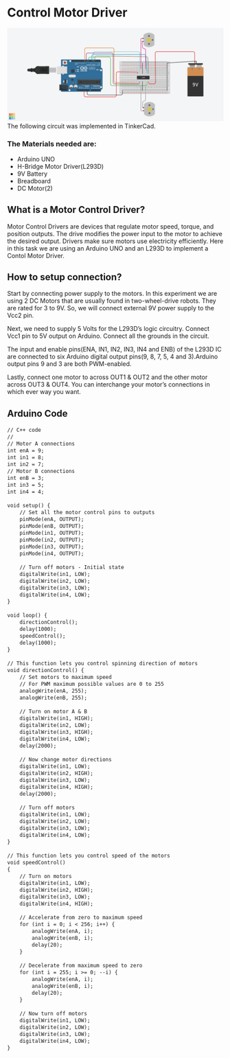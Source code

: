 # Control Motor Driver
![alt text](./_Control%20motor%20driver%20using%20Arduino%20UNO.png)
The following circuit was implemented in TinkerCad.
### The Materials needed are:
- Arduino UNO
- H-Bridge Motor Driver(L293D)
- 9V Battery
- Breadboard
- DC Motor(2)


## What is a Motor Control Driver?

Motor Control Drivers are devices that regulate motor speed, torque, and position outputs. The drive modifies the power input to the motor to achieve the desired output.
Drivers make sure motors use electricity efficiently.
Here in this task we are using an Arduino UNO and an L293D to implement a Contol Motor Driver.


## How to setup connection?

Start by connecting power supply to the motors. In this experiment we are using 2 DC Motors that are usually found in two-wheel-drive robots. They are rated for 3 to 9V. So, we will connect external 9V power supply to the Vcc2 pin.

Next, we need to supply 5 Volts for the L293D’s logic circuitry. Connect Vcc1 pin to 5V output on Arduino. Connect all the grounds in the circuit.

The input and enable pins(ENA, IN1, IN2, IN3, IN4 and ENB) of the L293D IC are connected to six Arduino digital output pins(9, 8, 7, 5, 4 and 3).Arduino output pins 9 and 3 are both PWM-enabled.

Lastly, connect one motor to across OUT1 & OUT2 and the other motor across OUT3 & OUT4. You can interchange your motor’s connections in which ever way you want.


## Arduino Code


~~~
// C++ code
//
// Motor A connections
int enA = 9;
int in1 = 8;
int in2 = 7;
// Motor B connections
int enB = 3;
int in3 = 5;
int in4 = 4;

void setup() {
	// Set all the motor control pins to outputs
	pinMode(enA, OUTPUT);
	pinMode(enB, OUTPUT);
	pinMode(in1, OUTPUT);
	pinMode(in2, OUTPUT);
	pinMode(in3, OUTPUT);
	pinMode(in4, OUTPUT);
	
	// Turn off motors - Initial state
	digitalWrite(in1, LOW);
	digitalWrite(in2, LOW);
	digitalWrite(in3, LOW);
	digitalWrite(in4, LOW);
}

void loop() {
	directionControl();
	delay(1000);
	speedControl();
	delay(1000);
}

// This function lets you control spinning direction of motors
void directionControl() {
	// Set motors to maximum speed
	// For PWM maximum possible values are 0 to 255
	analogWrite(enA, 255);
	analogWrite(enB, 255);

	// Turn on motor A & B
	digitalWrite(in1, HIGH);
	digitalWrite(in2, LOW);
	digitalWrite(in3, HIGH);
	digitalWrite(in4, LOW);
	delay(2000);
	
	// Now change motor directions
	digitalWrite(in1, LOW);
	digitalWrite(in2, HIGH);
	digitalWrite(in3, LOW);
	digitalWrite(in4, HIGH);
	delay(2000);
	
	// Turn off motors
	digitalWrite(in1, LOW);
	digitalWrite(in2, LOW);
	digitalWrite(in3, LOW);
	digitalWrite(in4, LOW);
}

// This function lets you control speed of the motors
void speedControl() 
{
	// Turn on motors
	digitalWrite(in1, LOW);
	digitalWrite(in2, HIGH);
	digitalWrite(in3, LOW);
	digitalWrite(in4, HIGH);
	
	// Accelerate from zero to maximum speed
	for (int i = 0; i < 256; i++) {
		analogWrite(enA, i);
		analogWrite(enB, i);
		delay(20);
	}
	
	// Decelerate from maximum speed to zero
	for (int i = 255; i >= 0; --i) {
		analogWrite(enA, i);
		analogWrite(enB, i);
		delay(20);
	}
	
	// Now turn off motors
	digitalWrite(in1, LOW);
	digitalWrite(in2, LOW);
	digitalWrite(in3, LOW);
	digitalWrite(in4, LOW);
}
~~~
